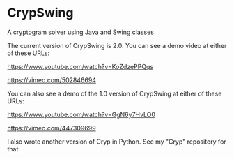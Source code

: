 # CrypSwing
A cryptogram solver using Java and Swing classes

The current version of CrypSwing is 2.0. You can see a demo video at either of these URLs:

https://www.youtube.com/watch?v=KoZdzePPQqs

https://vimeo.com/502846694

You can also see a demo of the 1.0 version of CrypSwing at either of these URLs:

https://www.youtube.com/watch?v=GgN6y7HvLO0

https://vimeo.com/447309699

I also wrote another version of Cryp in Python. See my "Cryp" repository for that.

